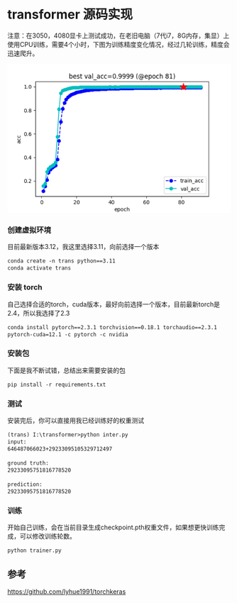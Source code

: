 # transformer 源码实现

注意：在3050，4080显卡上测试成功，在老旧电脑（7代i7，8G内存，集显）上使用CPU训练，需要4个小时，下图为训练精度变化情况，经过几轮训练，精度会迅速爬升。

![精度](./images/history.png)

### 创建虚拟环境
目前最新版本3.12，我这里选择3.11，向前选择一个版本
```
conda create -n trans python==3.11
conda activate trans
```

### 安装 torch
自己选择合适的torch，cuda版本，最好向前选择一个版本，目前最新torch是2.4，所以我选择了2.3
```
conda install pytorch==2.3.1 torchvision==0.18.1 torchaudio==2.3.1 pytorch-cuda=12.1 -c pytorch -c nvidia
```

### 安装包
下面是我不断试错，总结出来需要安装的包
```
pip install -r requirements.txt
```

### 测试
安装完后，你可以直接用我已经训练好的权重测试
```
(trans) I:\transformer>python inter.py
input:
646487066023+29233095105329712497

ground truth:
29233095751816778520

prediction:
29233095751816778520
```

### 训练
开始自己训练，会在当前目录生成checkpoint.pth权重文件，如果想更快训练完成，可以修改训练轮数。
```
python trainer.py
```

## 参考
https://github.com/lyhue1991/torchkeras